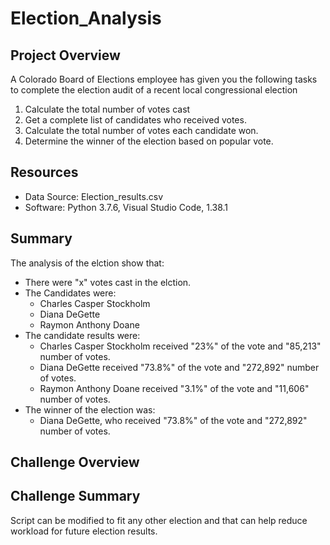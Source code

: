 # Election_Analysis

## Project Overview
A Colorado Board of Elections employee has given you the following tasks to complete the election audit of a recent local congressional election

1. Calculate the total number of votes cast
2. Get a complete list of candidates who received votes.
3. Calculate the total number of votes each candidate won.
4. Determine the winner of the election based on popular vote.

## Resources
- Data Source: Election_results.csv
- Software: Python 3.7.6, Visual Studio Code, 1.38.1

## Summary
The analysis of the elction show that:
- There were "x" votes cast in the elction.
- The Candidates were:
  - Charles Casper Stockholm
  - Diana DeGette
  - Raymon Anthony Doane
- The candidate results were:
  - Charles Casper Stockholm received "23%" of the vote and "85,213" number of votes.
  - Diana DeGette received "73.8%" of the vote and "272,892" number of votes.
  - Raymon Anthony Doane received "3.1%" of the vote and "11,606" number of votes.
- The winner of the election was:
  - Diana DeGette, who received "73.8%" of the vote and "272,892" number of votes.

## Challenge Overview

## Challenge Summary

Script can be modified to fit any other election and that can help reduce workload for future election results.
